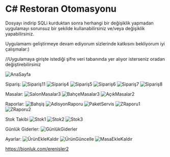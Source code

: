 # C# Restoran Otomasyonu
Dosyayı indirip SQLi kurduktan sonra herhangi bir değişiklik yapmadan uygulamayı sorunsuz bir şekilde kullanabilirsiniz ve/veya değişiklik yapabilirsiniz.

Uygulamamı geliştirmeye devam ediyorum sizlerinde katkısını bekliyorum iyi çalışmalar:)

//Uygulamaya girişte istediği şifre veri tabanında yer alıyor isterseniz oradan değiştirebilirsiniz

![AnaSayfa](https://github.com/merenisler/Restoran-Otomasyonu/assets/142229251/82b48c3f-5687-41c5-ab8f-f017dfe04cae)

Sipariş:
![Sipariş11](https://github.com/merenisler/Restoran-Otomasyonu/assets/142229251/158fec0d-7f13-4020-8938-90c34c7ef8dd)
![Sipariş4](https://github.com/merenisler/Restoran-Otomasyonu/assets/142229251/a01e7a8c-a31b-4750-8bfd-075dc88578fd)
![Sipariş5](https://github.com/merenisler/Restoran-Otomasyonu/assets/142229251/33f7971b-73fe-4d3d-8bdf-0de0b749f18d)
![Sipariş6](https://github.com/merenisler/Restoran-Otomasyonu/assets/142229251/460d2e7d-cf67-41fe-8545-3baccd61a0e7)
![Sipariş7](https://github.com/merenisler/Restoran-Otomasyonu/assets/142229251/5e4fcac9-27cc-4c0a-82be-361d68913c28)
![Sipariş8](https://github.com/merenisler/Restoran-Otomasyonu/assets/142229251/9d5a40bd-f8a2-4f43-92fc-4c685333e345)

Masalar:
![SalonMasalar3](https://github.com/merenisler/Restoran-Otomasyonu/assets/142229251/28bf4513-d1cf-43aa-bf4d-b3810f1010c1)
![BahçeMasalar3](https://github.com/merenisler/Restoran-Otomasyonu/assets/142229251/7fecb40e-8977-41ab-bca3-3a7891ec9e2e)
![AçıkMasalar2](https://github.com/merenisler/Restoran-Otomasyonu/assets/142229251/e156064f-8e4d-44a1-8b70-a6e1ee4b6b2f)

Raporlar:
![Bahşiş](https://github.com/merenisler/Restoran-Otomasyonu/assets/142229251/662dd6d5-5868-42ef-8b21-730a863cb7db)
![AdisyonRaporu](https://github.com/merenisler/Restoran-Otomasyonu/assets/142229251/55a9c9da-0f74-4e0d-a2a3-a6fbf5b2a562)
![PaketServis](https://github.com/merenisler/Restoran-Otomasyonu/assets/142229251/b78ca10a-6e5b-433c-b500-8dde75e03e02)
![ZRaporu1](https://github.com/merenisler/Restoran-Otomasyonu/assets/142229251/17fc60e2-1fb3-4973-afa7-47a42bf93c4d)
![ZRaporu2](https://github.com/merenisler/Restoran-Otomasyonu/assets/142229251/00e631de-038a-46d5-b6ee-d4adfe778c70)

Stok Takibi
![Stok1](https://github.com/merenisler/Restoran-Otomasyonu/assets/142229251/317e1ec2-9b68-4398-932e-ed01415b200f)
![Stok2](https://github.com/merenisler/Restoran-Otomasyonu/assets/142229251/d55baabe-efcc-4317-ab87-cbed730ea78c)
![Stok3](https://github.com/merenisler/Restoran-Otomasyonu/assets/142229251/15957629-fdf7-4538-a58f-02fc0d132df6)

Günlük Giderler:
![GünlükGiderler](https://github.com/merenisler/Restoran-Otomasyonu/assets/142229251/d3ca48a8-0863-47c7-bba2-c9c3ec6f6127)

Ayarlar:
![ÜrünEkleKaldır](https://github.com/merenisler/Restoran-Otomasyonu/assets/142229251/8ae29b1f-952f-4905-b37d-e51fa8639e1f)
![ÜrünGüncelle](https://github.com/merenisler/Restoran-Otomasyonu/assets/142229251/7e97aaf7-86f7-4168-a684-e3e2a58b9390)
![MasaEkleKaldır](https://github.com/merenisler/Restoran-Otomasyonu/assets/142229251/db7650d1-478a-4d07-9d33-aa06718d49ae)


https://bionluk.com/erenisler2
